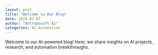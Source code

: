 ```yaml
---
layout: post
title: "Welcome to Our Blog"
date: 2024-03-07
author: "Antroposoft AI"
categories: AI Automation
---
```

Welcome to our AI-powered blog! Here, we share insights on AI projects, research, and automation breakthroughs.